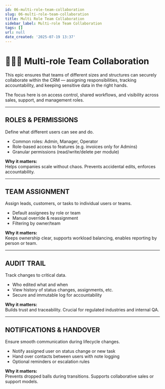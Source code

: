 ```yaml
---
id: 06-multi-role-team-collaboration
slug: 06-multi-role-team-collaboration
title: Multi Role Team Collaboration
sidebar_label: Multi-role Team Collaboration
tags: []
url: null
date_created: '2025-07-19 13:37'
---
```

# 🧑‍🤝‍🧑 Multi-role Team Collaboration

This epic ensures that teams of different sizes and structures can securely collaborate within the CRM — assigning responsibilities, tracking accountability, and keeping sensitive data in the right hands.

The focus here is on access control, shared workflows, and visibility across sales, support, and management roles.

---
## ROLES & PERMISSIONS

Define what different users can see and do.

- Common roles: Admin, Manager, Operator
- Role-based access to features (e.g. invoices only for Admins)
- Granular permissions (read/write/delete per module)

**Why it matters:**  
Helps companies scale without chaos. Prevents accidental edits, enforces accountability.

---
## TEAM ASSIGNMENT

Assign leads, customers, or tasks to individual users or teams.

- Default assignees by role or team
- Manual override & reassignment
- Filtering by owner/team

**Why it matters:**  
Keeps ownership clear, supports workload balancing, enables reporting by person or team.

---
## AUDIT TRAIL

Track changes to critical data.

- Who edited what and when
- View history of status changes, assignments, etc.
- Secure and immutable log for accountability

**Why it matters:**  
Builds trust and traceability. Crucial for regulated industries and internal QA.

---
## NOTIFICATIONS & HANDOVER

Ensure smooth communication during lifecycle changes.

- Notify assigned user on status change or new task
- Hand over contacts between users with note logging
- Optional reminders or escalation rules

**Why it matters:**  
Prevents dropped balls during transitions. Supports collaborative sales or support models.
